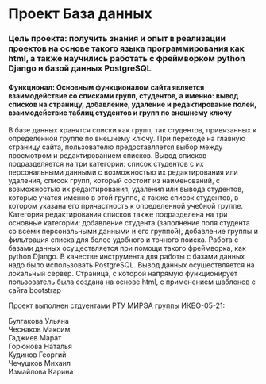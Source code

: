 <h1>Проект База данных</h1>
<h3>Цель проекта: получить знания и опыт в реализации проектов на основе такого языка программирования как html, а также научились работать с фреймворком python Django и базой данных PostgreSQL
</h3>

<h4>Функционал: Основным функционалом сайта является взаимодействие со списками групп, студентов, а именно: вывод списков на страницу, добавление, удаление и редактирование полей, взаимодействие таблиц студентов и групп по внешнему ключу
</h4>
<p>
В базе данных хранятся списки как групп, так студентов, привязанных к определенной группе по внешнему ключу. При переходе на главную страницу сайта, пользователю предоставляется выбор между просмотром и редактированием списков. Вывод списков подразделяется на три категории: список студентов с их персональными данными с возможностью их редактирования или удаления, список групп, который состоит из наименований, с возможностью их редактирования, удаления или вывода студентов, которые учатся именно в этой группе, а также список студентов, в котором указана его причастность к определенной учебной группе. Категория редактирования списков также подразделена на три основные категории: добавление студента (заполнение поля студента со всеми персональными данными и его группой), добавление группы и фильтрация списка для более удобного и точного поиска. Работа с базами данных осуществляется при помощи такого фреймворка, как python Django. В качестве инструмента для работы с базами данных надо было использовать PostgreSQL. Вывод данных осуществляется на локальный сервер. Страница, с которой напрямую функционирует пользователь была создана на основе html, с применением шаблонов с сайта bootstrap
</p>
<p>
Проект выполнен стдуентами РТУ МИРЭА группы ИКБО-05-21:
</p>

Булгакова Ульяна<br>
Чеснаков Максим<br>
Гаджиев Марат<br>
Горюнова Наталья<br>
Кудинов Георгий<br>
Чечушков Михаил<br>
Измайлова Карина
